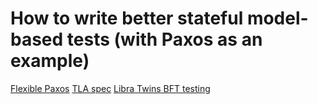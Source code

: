 How to write better stateful model-based tests (with Paxos as an example)
===

[Flexible Paxos](https://arxiv.org/pdf/1608.06696v1.pdf)
[TLA spec](https://github.com/tlaplus/Examples/blob/master/specifications/Paxos/Paxos.tla)
[Libra Twins BFT testing](https://arxiv.org/pdf/2004.10617.pdf)
